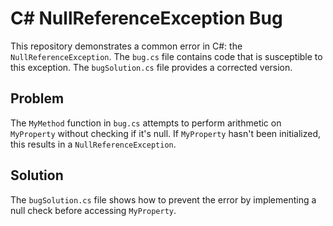 # C# NullReferenceException Bug

This repository demonstrates a common error in C#: the `NullReferenceException`.  The `bug.cs` file contains code that is susceptible to this exception. The `bugSolution.cs` file provides a corrected version. 

## Problem
The `MyMethod` function in `bug.cs` attempts to perform arithmetic on `MyProperty` without checking if it's null. If `MyProperty` hasn't been initialized, this results in a `NullReferenceException`.

## Solution
The `bugSolution.cs` file shows how to prevent the error by implementing a null check before accessing `MyProperty`.